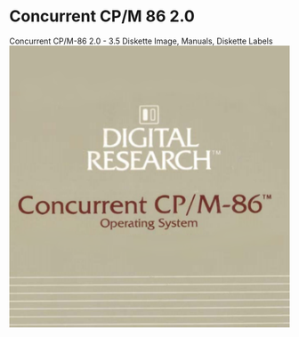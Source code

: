 # Concurrent CP/M 86 2.0
Concurrent CP/M-86 2.0 - 3.5 Diskette Image, Manuals, Diskette Labels
![disk label](https://github.com/ifknot/Concurrent-CP-M-86-2.0-/blob/master/concurrent%20cpm%2086%20disk%20label.png)

